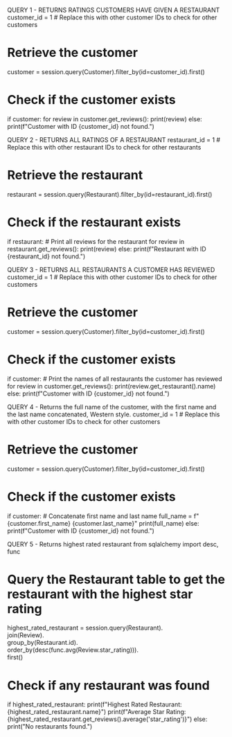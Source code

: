 QUERY 1 - RETURNS RATINGS CUSTOMERS HAVE GIVEN A RESTAURANT
customer_id = 1  # Replace this with other customer IDs to check for other customers

# Retrieve the customer
customer = session.query(Customer).filter_by(id=customer_id).first()

# Check if the customer exists
if customer:
    for review in customer.get_reviews():
        print(review)
else:
    print(f"Customer with ID {customer_id} not found.")
    
    
QUERY 2 - RETURNS ALL RATINGS OF A RESTAURANT
restaurant_id = 1  # Replace this with other restaurant IDs to check for other restaurants

# Retrieve the restaurant
restaurant = session.query(Restaurant).filter_by(id=restaurant_id).first()

# Check if the restaurant exists
if restaurant:
    # Print all reviews for the restaurant
    for review in restaurant.get_reviews():
        print(review)
else:
    print(f"Restaurant with ID {restaurant_id} not found.")

QUERY 3 - RETURNS ALL RESTAURANTS A CUSTOMER HAS REVIEWED
customer_id = 1  # Replace this with other customer IDs to check for other customers

# Retrieve the customer
customer = session.query(Customer).filter_by(id=customer_id).first()

# Check if the customer exists
if customer:
    # Print the names of all restaurants the customer has reviewed
    for review in customer.get_reviews():
        print(review.get_restaurant().name)
else:
    print(f"Customer with ID {customer_id} not found.")

QUERY 4 - Returns the full name of the customer, with the first name and the last name concatenated, Western style.
customer_id = 1  # Replace this with other customer IDs to check for other customers

# Retrieve the customer
customer = session.query(Customer).filter_by(id=customer_id).first()

# Check if the customer exists
if customer:
    # Concatenate first name and last name
    full_name = f"{customer.first_name} {customer.last_name}"
    print(full_name)
else:
    print(f"Customer with ID {customer_id} not found.")
    
QUERY 5 - Returns highest rated restaurant
from sqlalchemy import desc, func

# Query the Restaurant table to get the restaurant with the highest star rating
highest_rated_restaurant = session.query(Restaurant).\
    join(Review).\
    group_by(Restaurant.id).\
    order_by(desc(func.avg(Review.star_rating))).\
    first()

# Check if any restaurant was found
if highest_rated_restaurant:
    print(f"Highest Rated Restaurant: {highest_rated_restaurant.name}")
    print(f"Average Star Rating: {highest_rated_restaurant.get_reviews().average('star_rating')}")
else:
    print("No restaurants found.")



